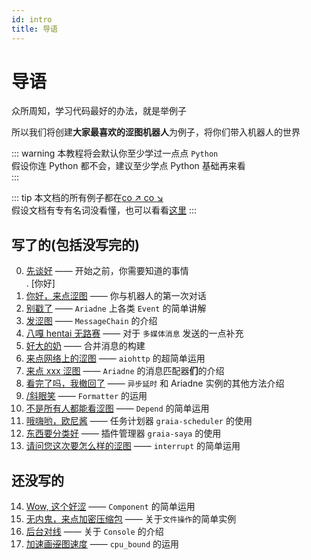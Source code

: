 ```yaml
---
id: intro
title: 导语
---
```


# 导语

众所周知，学习代码最好的办法，就是举例子

所以我们将创建**大家最喜欢的涩图机器人**为例子，将你们带入机器人的世界

::: warning
本教程将会默认你至少学过一点点 `Python`  
假设你连 Python 都不会，建议至少学点 Python 基础再来看  
:::

::: tip
本文档的所有例子都在[co ↗ co ↘](https://github.com/Graiax-Community/EroEroBot)  
假设文档有专有名词没看懂，也可以看看[这里](terms)
:::

## 写了的(包括没写完的)

 0. [先谈好](0_before_start) —— 开始之前，你需要知道的事情  
 . [你好]
 1. [你好，来点涩图](1_hello_ero) —— 你与机器人的第一次对话
 2. [别戳了](2_other_event) —— `Ariadne` 上各类 `Event` 的简单讲解
 3. [发涩图](3_ero_comes) —— `MessageChain` 的介绍
 4. [八嘎 hentai 无路赛](4_kugimiya) —— 对于 ` 多媒体消息 ` 发送的一点补充
 5. [好大的奶](5_forward_message) —— 合并消息的构建
 6. [来点网络上的涩图](6_ero_from_net) —— `aiohttp` 的超简单运用
 7. [来点 xxx 涩图](7_setu_tag) —— `Ariadne` 的消息匹配器**们**的介绍
 8. [看完了吗，我撤回了](8_leave_no_evidence) —— `异步延时` 和 Ariadne 实例的其他方法介绍
 9. [/斜眼笑](9_huaji) —— `Formatter` 的运用
10. [不是所有人都能看涩图](10_not_everyone_have_st.md) —— `Depend` 的简单运用
11. [哦嗨哟，欧尼酱](11_ohayou_oniichan.md) —— 任务计划器 `graia-scheduler` 的使用
12. [东西要分类好](12_classification.md) —— 插件管理器 `graia-saya` 的使用
13. [请问您这次要怎么样的涩图](13_setu_tag_pls.md) —— `interrupt` 的简单运用

## 还没写的

14. [Wow, 这个好涩]() —— `Component` 的简单运用
15. [无内鬼，来点加密压缩包]() —— 关于`文件操作`的简单实例
16. [后台对线]() —— 关于 `Console` 的介绍
17. [加速画~~涩~~图速度]() —— `cpu_bound` 的运用
